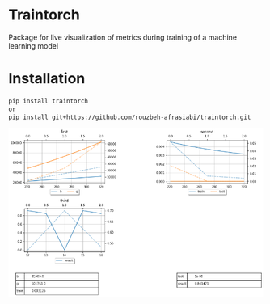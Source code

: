 # Traintorch
 Package for live visualization of metrics during training of a machine learning model
 
 # Installation
 
 ```
 pip install traintorch
 or 
 pip install git+https://github.com/rouzbeh-afrasiabi/traintorch.git
 ```
 <p align='center'>
 <img src='./images/dash.png'></img>
 
 </p>
